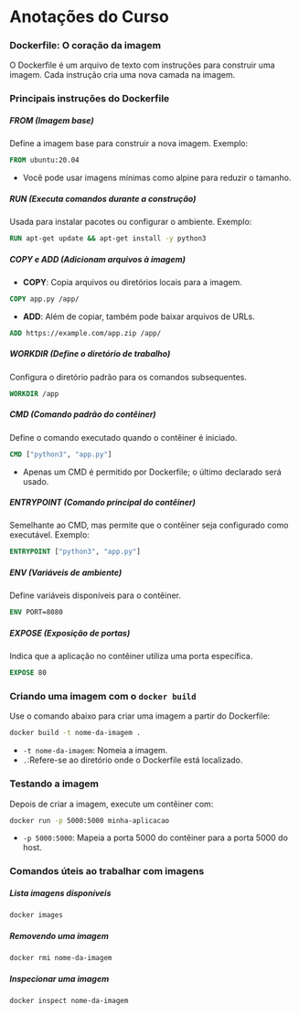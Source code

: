 # Anotações do Curso

### Dockerfile: O coração da imagem
O Dockerfile é um arquivo de texto com instruções para construir uma imagem. Cada instrução cria uma nova camada na imagem.

### Principais instruções do Dockerfile

##### FROM (Imagem base)
Define a imagem base para construir a nova imagem.
Exemplo:

```dockerfile
FROM ubuntu:20.04
```
- Você pode usar imagens mínimas como alpine para reduzir o tamanho.

##### RUN (Executa comandos durante a construção)
Usada para instalar pacotes ou configurar o ambiente.
Exemplo:

```dockerfile
RUN apt-get update && apt-get install -y python3
```

##### COPY e ADD (Adicionam arquivos à imagem)
- **COPY**: Copia arquivos ou diretórios locais para a imagem.

```dockerfile
COPY app.py /app/
```

- **ADD**: Além de copiar, também pode baixar arquivos de URLs.

```dockerfile
ADD https://example.com/app.zip /app/
```

##### WORKDIR (Define o diretório de trabalho)
Configura o diretório padrão para os comandos subsequentes.

```dockerfile
WORKDIR /app
```

##### CMD (Comando padrão do contêiner)
Define o comando executado quando o contêiner é iniciado.

```dockerfile
CMD ["python3", "app.py"]
```

- Apenas um CMD é permitido por Dockerfile; o último declarado será usado.

##### ENTRYPOINT (Comando principal do contêiner)
Semelhante ao CMD, mas permite que o contêiner seja configurado como executável.
Exemplo:

```dockerfile
ENTRYPOINT ["python3", "app.py"]
```

##### ENV (Variáveis de ambiente)
Define variáveis disponíveis para o contêiner.

```dockerfile
ENV PORT=8080
```

##### EXPOSE (Exposição de portas)
Indica que a aplicação no contêiner utiliza uma porta específica.

```dockerfile
EXPOSE 80
```

### Criando uma imagem com o `docker build`
Use o comando abaixo para criar uma imagem a partir do Dockerfile:

```bash
docker build -t nome-da-imagem .
```

- `-t nome-da-imagem`: Nomeia a imagem.
- `.`:Refere-se ao diretório onde o Dockerfile está localizado.

### Testando a imagem
Depois de criar a imagem, execute um contêiner com:

```bash
docker run -p 5000:5000 minha-aplicacao
```

- `-p 5000:5000`: Mapeia a porta 5000 do contêiner para a porta 5000 do host.

### Comandos úteis ao trabalhar com imagens

##### Lista imagens disponíveis
```bash
docker images
```

##### Removendo uma imagem
```bash
docker rmi nome-da-imagem
```

##### Inspecionar uma imagem
```bash
docker inspect nome-da-imagem
```



